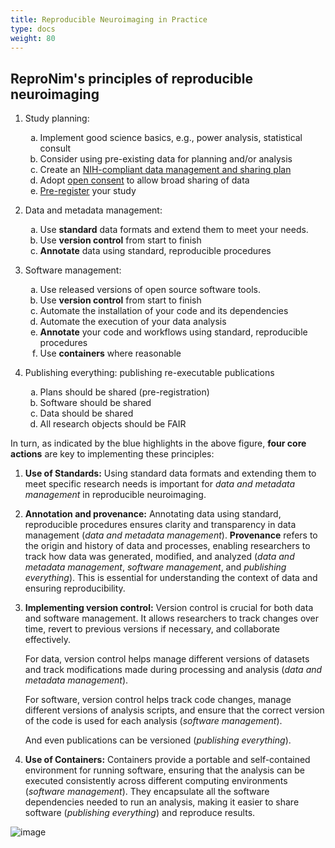 ```yaml
---
title: Reproducible Neuroimaging in Practice
type: docs
weight: 80
---
```


## ReproNim's principles of reproducible neuroimaging

<!--
The style section will cause the sub-lists to be labeled with lowercase 
letters.

Use care when modifying the principles since there are hard coded 
references to them (by NUMBER.LETTER) on other pages.
-->

<style>
    ol ol li { list-style-type: lower-alpha; }
</style>

1. Study planning:
    1. Implement good science basics, e.g., power analysis, statistical consult
    2. Consider using pre-existing data for planning and/or analysis
    3. Create an [NIH-compliant data management and sharing plan](https://sharing.nih.gov/data-management-and-sharing-policy/planning-and-budgeting-for-data-management-and-sharing/writing-a-data-management-and-sharing-plan#after)
    4. Adopt [open consent](https://open-brain-consent.readthedocs.io/en/stable/) to allow broad sharing of data
    5. [Pre-register](https://www.cos.io/initiatives/prereg) your study

1.  Data and metadata management:
    1. Use **standard** data formats and extend them to meet your needs.
    2. Use **version control** from start to finish
    3. **Annotate** data using standard, reproducible procedures

1.  Software management:
    1. Use released versions of open source software tools.
    2. Use **version control** from start to finish
    3. Automate the installation of your code and its dependencies
    4. Automate the execution of your data analysis
    5. **Annotate** your code and workflows using standard, reproducible procedures
    6. Use **containers** where reasonable

1.  Publishing everything:  publishing re-executable publications
    1. Plans should be shared (pre-registration)
    2. Software should be shared
    3. Data should be shared
    4. All research objects should be FAIR

In turn, as indicated by the blue highlights in the above figure,  **four core actions** are key to implementing these principles:

1) **Use of Standards:** Using standard data formats and extending them to meet specific research needs is important for *data and metadata management* in reproducible neuroimaging.

2) **Annotation and provenance:** Annotating data using standard, reproducible procedures ensures clarity and transparency in data management (*data and metadata management*). **Provenance** refers to the origin and history of data and processes, enabling researchers to track how data was generated, modified, and analyzed (*data and metadata management*, *software management*, and *publishing everything*). This is essential for understanding the context of data and ensuring reproducibility.

3) **Implementing version control:** Version control is crucial for both data and software management. It allows researchers to track changes over time, revert to previous versions if necessary, and collaborate effectively.

   For data, version control helps manage different versions of datasets and track modifications made during processing and analysis (*data and metadata management*).

   For software, version control helps track code changes, manage different versions of analysis scripts, and ensure that the correct version of the code is used for each analysis (*software management*).

   And even publications can be versioned (*publishing everything*).

4) **Use of Containers:** Containers provide a portable and self-contained environment for running software, ensuring that the analysis can be executed consistently across different computing environments (*software management*). They encapsulate all the software dependencies needed to run an analysis, making it easier to share software (*publishing everything*) and reproduce results.

![image](/images/principles-of-neuroimaging.jpg)
